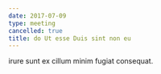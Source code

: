 ```yaml
---
date: 2017-07-09
type: meeting
cancelled: true
title: do Ut esse Duis sint non eu
---
```

irure sunt ex cillum minim fugiat consequat.